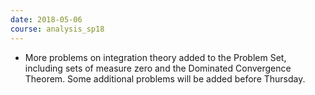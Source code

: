 ```yaml
---
date: 2018-05-06
course: analysis_sp18
---
```


- More problems on integration theory added to the Problem Set, including sets of measure zero and the Dominated Convergence Theorem. Some additional problems will be added before Thursday.

